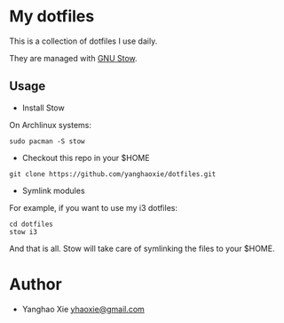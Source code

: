 # My dotfiles

This is a collection of dotfiles I use daily.

They are managed with [GNU Stow](https://www.gnu.org/software/stow/).

## Usage

* Install Stow

On Archlinux systems:

```console
sudo pacman -S stow
```


* Checkout this repo in your $HOME

```console
git clone https://github.com/yanghaoxie/dotfiles.git
```
* Symlink modules

For example, if you want to use my i3 dotfiles:

```console
cd dotfiles
stow i3
```

And that is all. Stow will take care of symlinking the files to your $HOME.

# Author

* Yanghao Xie <yhaoxie@gmail.com>